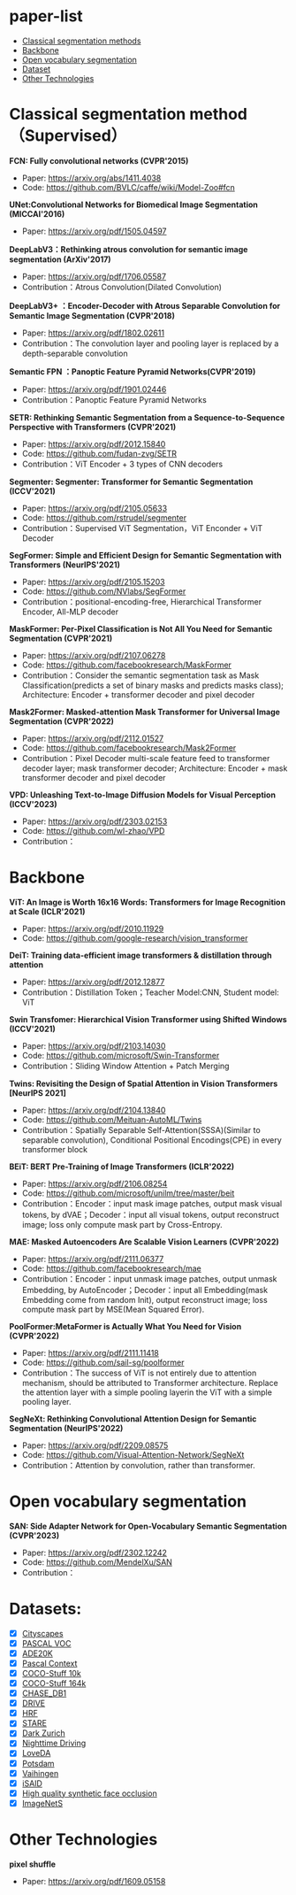 # paper-list
- [Classical segmentation methods](#Classical)
- [Backbone](#Backbone)
- [Open vocabulary segmentation](#Open)
- [Dataset](#Dataset)
- [Other Technologies](#Other)

<a name="Classical"></a>
# Classical segmentation method（Supervised）
**FCN: Fully convolutional networks (CVPR'2015)**
- Paper: https://arxiv.org/abs/1411.4038
- Code: https://github.com/BVLC/caffe/wiki/Model-Zoo#fcn

**UNet:Convolutional Networks for Biomedical Image Segmentation (MICCAI'2016)**
- Paper: https://arxiv.org/pdf/1505.04597

**DeepLabV3：Rethinking atrous convolution for semantic image segmentation (ArXiv'2017)**
- Paper: https://arxiv.org/pdf/1706.05587
- Contribution：Atrous Convolution(Dilated Convolution)

**DeepLabV3+ ：Encoder-Decoder with Atrous Separable Convolution for Semantic Image Segmentation (CVPR'2018)**
- Paper: https://arxiv.org/pdf/1802.02611
- Contribution：The convolution layer and pooling layer is replaced by a depth-separable convolution

**Semantic FPN ：Panoptic Feature Pyramid Networks(CVPR'2019)**
- Paper: https://arxiv.org/pdf/1901.02446
- Contribution：Panoptic Feature Pyramid Networks

**SETR: Rethinking Semantic Segmentation from a Sequence-to-Sequence Perspective with Transformers (CVPR'2021)**
- Paper: https://arxiv.org/pdf/2012.15840
- Code: https://github.com/fudan-zvg/SETR
- Contribution：ViT Encoder + 3 types of CNN decoders

**Segmenter: Segmenter: Transformer for Semantic Segmentation (ICCV'2021)**
- Paper: https://arxiv.org/pdf/2105.05633
- Code: https://github.com/rstrudel/segmenter
- Contribution：Supervised ViT Segmentation，ViT Enconder + ViT Decoder

**SegFormer: Simple and Efficient Design for Semantic Segmentation with Transformers (NeurIPS'2021)**
- Paper: https://arxiv.org/pdf/2105.15203
- Code: https://github.com/NVlabs/SegFormer
- Contribution：positional-encoding-free, Hierarchical Transformer Encoder, All-MLP decoder

**MaskFormer: Per-Pixel Classification is Not All You Need for Semantic Segmentation (CVPR'2021)**
- Paper: https://arxiv.org/pdf/2107.06278
- Code: https://github.com/facebookresearch/MaskFormer
- Contribution：Consider the semantic segmentation task as Mask Classification(predicts a set of binary masks and predicts masks class); Architecture: Encoder + transformer decoder and pixel decoder

**Mask2Former: Masked-attention Mask Transformer for Universal Image Segmentation (CVPR'2022)**
- Paper: https://arxiv.org/pdf/2112.01527
- Code: https://github.com/facebookresearch/Mask2Former
- Contribution：Pixel Decoder multi-scale feature feed to transformer decoder layer; mask transformer decoder; Architecture: Encoder + mask transformer decoder and pixel decoder

**VPD: Unleashing Text-to-Image Diffusion Models for Visual Perception (ICCV'2023)**
- Paper: https://arxiv.org/pdf/2303.02153
- Code: https://github.com/wl-zhao/VPD
- Contribution：

<a name="Backbone"></a>
# Backbone
**ViT: An Image is Worth 16x16 Words: Transformers for Image Recognition at Scale (ICLR'2021)**
- Paper: https://arxiv.org/pdf/2010.11929
- Code: https://github.com/google-research/vision_transformer

**DeiT: Training data-efficient image transformers & distillation through attention**
- Paper: https://arxiv.org/pdf/2012.12877
- Contribution：Distillation Token；Teacher Model:CNN, Student model: ViT

**Swin Transfomer: Hierarchical Vision Transformer using Shifted Windows (ICCV'2021)**
- Paper: https://arxiv.org/pdf/2103.14030
- Code: https://github.com/microsoft/Swin-Transformer
- Contribution：Sliding Window Attention + Patch Merging

**Twins: Revisiting the Design of Spatial Attention in Vision Transformers [NeurIPS 2021]**
- Paper: https://arxiv.org/pdf/2104.13840
- Code: https://github.com/Meituan-AutoML/Twins
- Contribution：Spatially Separable Self-Attention(SSSA)(Similar to separable convolution), Conditional Positional Encodings(CPE) in every transformer block

**BEiT: BERT Pre-Training of Image Transformers (ICLR'2022)**
- Paper: https://arxiv.org/pdf/2106.08254
- Code: https://github.com/microsoft/unilm/tree/master/beit
- Contribution：Encoder：input mask image patches, output mask visual tokens, by dVAE；Decoder：input all visual tokens, output reconstruct image; loss only compute mask part by Cross-Entropy.

**MAE: Masked Autoencoders Are Scalable Vision Learners (CVPR'2022)**
- Paper: https://arxiv.org/pdf/2111.06377
- Code: https://github.com/facebookresearch/mae
- Contribution：Encoder：input unmask image patches, output unmask Embedding, by AutoEncoder；Decoder：input all Embedding(mask Embedding come from random Init), output reconstruct image; loss compute mask part by MSE(Mean Squared Error).

**PoolFormer:MetaFormer is Actually What You Need for Vision (CVPR'2022)**
- Paper: https://arxiv.org/pdf/2111.11418
- Code: https://github.com/sail-sg/poolformer
- Contribution：The success of ViT is not entirely due to attention mechanism, should be attributed to Transformer architecture. Replace the attention layer with a simple pooling layerin the ViT with a simple pooling layer.

**SegNeXt: Rethinking Convolutional Attention Design for Semantic Segmentation (NeurIPS'2022)**
- Paper: https://arxiv.org/pdf/2209.08575
- Code: https://github.com/Visual-Attention-Network/SegNeXt
- Contribution：Attention by convolution, rather than transformer.

<a name="Open"></a>
# Open vocabulary segmentation
**SAN: Side Adapter Network for Open-Vocabulary Semantic Segmentation (CVPR'2023)**
- Paper: https://arxiv.org/pdf/2302.12242
- Code: https://github.com/MendelXu/SAN
- Contribution：

<a name="Dataset"></a>
# Datasets:
- [x] [Cityscapes](https://github.com/open-mmlab/mmsegmentation/blob/master/docs/en/dataset_prepare.md#cityscapes)
- [x] [PASCAL VOC](https://github.com/open-mmlab/mmsegmentation/blob/master/docs/en/dataset_prepare.md#pascal-voc)
- [x] [ADE20K](https://github.com/open-mmlab/mmsegmentation/blob/master/docs/en/dataset_prepare.md#ade20k)
- [x] [Pascal Context](https://github.com/open-mmlab/mmsegmentation/blob/master/docs/en/dataset_prepare.md#pascal-context)
- [x] [COCO-Stuff 10k](https://github.com/open-mmlab/mmsegmentation/blob/master/docs/en/dataset_prepare.md#coco-stuff-10k)
- [x] [COCO-Stuff 164k](https://github.com/open-mmlab/mmsegmentation/blob/master/docs/en/dataset_prepare.md#coco-stuff-164k)
- [x] [CHASE_DB1](https://github.com/open-mmlab/mmsegmentation/blob/master/docs/en/dataset_prepare.md#chase-db1)
- [x] [DRIVE](https://github.com/open-mmlab/mmsegmentation/blob/master/docs/en/dataset_prepare.md#drive)
- [x] [HRF](https://github.com/open-mmlab/mmsegmentation/blob/master/docs/en/dataset_prepare.md#hrf)
- [x] [STARE](https://github.com/open-mmlab/mmsegmentation/blob/master/docs/en/dataset_prepare.md#stare)
- [x] [Dark Zurich](https://github.com/open-mmlab/mmsegmentation/blob/master/docs/en/dataset_prepare.md#dark-zurich)
- [x] [Nighttime Driving](https://github.com/open-mmlab/mmsegmentation/blob/master/docs/en/dataset_prepare.md#nighttime-driving)
- [x] [LoveDA](https://github.com/open-mmlab/mmsegmentation/blob/master/docs/en/dataset_prepare.md#loveda)
- [x] [Potsdam](https://github.com/open-mmlab/mmsegmentation/blob/master/docs/en/dataset_prepare.md#isprs-potsdam)
- [x] [Vaihingen](https://github.com/open-mmlab/mmsegmentation/blob/master/docs/en/dataset_prepare.md#isprs-vaihingen)
- [x] [iSAID](https://github.com/open-mmlab/mmsegmentation/blob/master/docs/en/dataset_prepare.md#isaid)
- [x] [High quality synthetic face occlusion](https://github.com/open-mmlab/mmsegmentation/blob/master/docs/en/dataset_prepare.md#delving-into-high-quality-synthetic-face-occlusion-segmentation-datasets)
- [x] [ImageNetS](https://github.com/open-mmlab/mmsegmentation/blob/master/docs/en/dataset_prepare.md#imagenets)

<a name="Other"></a>
# Other Technologies
**pixel shuffle**
- Paper: https://arxiv.org/pdf/1609.05158
